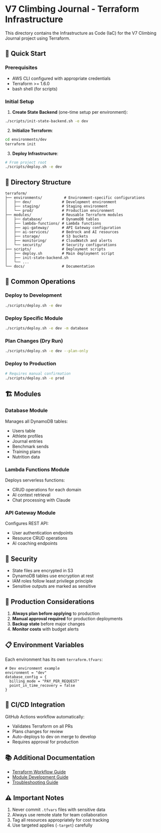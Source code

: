 # V7 Climbing Journal - Terraform Infrastructure

This directory contains the Infrastructure as Code (IaC) for the V7 Climbing Journal project using Terraform.

## 🚀 Quick Start

### Prerequisites
- AWS CLI configured with appropriate credentials
- Terraform >= 1.6.0
- bash shell (for scripts)

### Initial Setup

1. **Create State Backend** (one-time setup per environment):
```bash
./scripts/init-state-backend.sh -e dev
```

2. **Initialize Terraform**:
```bash
cd environments/dev
terraform init
```

3. **Deploy Infrastructure**:
```bash
# From project root
./scripts/deploy.sh -e dev
```

## 📁 Directory Structure

```
terraform/
├── environments/          # Environment-specific configurations
│   ├── dev/              # Development environment
│   ├── staging/          # Staging environment
│   └── prod/             # Production environment
├── modules/              # Reusable Terraform modules
│   ├── database/         # DynamoDB tables
│   ├── lambda-functions/ # Lambda functions
│   ├── api-gateway/      # API Gateway configuration
│   ├── ai-services/      # Bedrock and AI resources
│   ├── storage/          # S3 buckets
│   ├── monitoring/       # CloudWatch and alerts
│   └── security/         # Security configurations
├── scripts/              # Deployment scripts
│   ├── deploy.sh         # Main deployment script
│   ├── init-state-backend.sh
│   └── ...
└── docs/                 # Documentation
```

## 🔧 Common Operations

### Deploy to Development
```bash
./scripts/deploy.sh -e dev
```

### Deploy Specific Module
```bash
./scripts/deploy.sh -e dev -m database
```

### Plan Changes (Dry Run)
```bash
./scripts/deploy.sh -e dev --plan-only
```

### Deploy to Production
```bash
# Requires manual confirmation
./scripts/deploy.sh -e prod
```

## 🏗️ Modules

### Database Module
Manages all DynamoDB tables:
- Users table
- Athlete profiles
- Journal entries
- Benchmark sends
- Training plans
- Nutrition data

### Lambda Functions Module
Deploys serverless functions:
- CRUD operations for each domain
- AI context retrieval
- Chat processing with Claude

### API Gateway Module
Configures REST API:
- User authentication endpoints
- Resource CRUD operations
- AI coaching endpoints

## 🔐 Security

- State files are encrypted in S3
- DynamoDB tables use encryption at rest
- IAM roles follow least privilege principle
- Sensitive outputs are marked as sensitive

## 🚨 Production Considerations

1. **Always plan before applying** to production
2. **Manual approval required** for production deployments
3. **Backup state** before major changes
4. **Monitor costs** with budget alerts

## 📋 Environment Variables

Each environment has its own `terraform.tfvars`:

```hcl
# Dev environment example
environment = "dev"
database_config = {
  billing_mode = "PAY_PER_REQUEST"
  point_in_time_recovery = false
}
```

## 🔄 CI/CD Integration

GitHub Actions workflow automatically:
- Validates Terraform on all PRs
- Plans changes for review
- Auto-deploys to dev on merge to develop
- Requires approval for production

## 📚 Additional Documentation

- [Terraform Workflow Guide](docs/TERRAFORM_WORKFLOW.md)
- [Module Development Guide](docs/MODULE_DEVELOPMENT.md)
- [Troubleshooting Guide](docs/TROUBLESHOOTING.md)

## ⚠️ Important Notes

1. Never commit `.tfvars` files with sensitive data
2. Always use remote state for team collaboration
3. Tag all resources appropriately for cost tracking
4. Use targeted applies (`-target`) carefully
